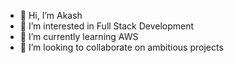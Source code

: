 - 👋 Hi, I’m Akash
- 👀 I’m interested in Full Stack Development
- 🌱 I’m currently learning AWS
- 💞️ I’m looking to collaborate on ambitious projects
  <!-- - 📫 How to reach me -->
